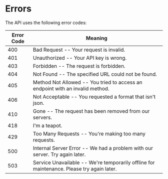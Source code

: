 # Errors

<aside class="notice">

The API uses the following error codes:


Error Code | Meaning
---------- | -------
400 | Bad Request -- Your request is invalid.
401 | Unauthorized -- Your API key is wrong.
403 | Forbidden -- The request is forbidden.
404 | Not Found -- The specified URL could not be found.
405 | Method Not Allowed -- You tried to access an endpoint with an invalid method.
406 | Not Acceptable -- You requested a format that isn't json.
410 | Gone -- The request has been removed from our servers.
418 | I'm a teapot.
429 | Too Many Requests -- You're making too many requests.
500 | Internal Server Error -- We had a problem with our server. Try again later.
503 | Service Unavailable -- We're temporarily offline for maintenance. Please try again later.

